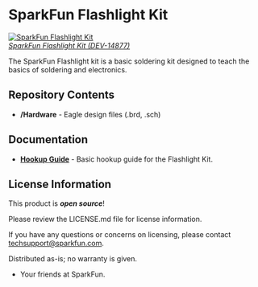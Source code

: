 SparkFun Flashlight Kit
============================

[![SparkFun Flashlight Kit](https://cdn.sparkfun.com//assets/parts/1/3/1/5/4/14877-SparkFun_Basic_Flashlight_Soldering_Kit-01.jpg)  
*SparkFun Flashlight Kit (DEV-14877)*](https://www.sparkfun.com/products/14877)

The SparkFun Flashlight kit is a basic soldering kit designed to teach the basics of soldering and electronics.

Repository Contents
-------------------
* **/Hardware** - Eagle design files (.brd, .sch)

Documentation
--------------
* **[Hookup Guide](https://learn.sparkfun.com/tutorials/flashlight-kit?_ga=2.241539332.705553563.1539292718-2027691345.1532656833)** - Basic hookup guide for the Flashlight Kit.

License Information
-------------------

This product is _**open source**_! 

Please review the LICENSE.md file for license information. 

If you have any questions or concerns on licensing, please contact techsupport@sparkfun.com.

Distributed as-is; no warranty is given.

- Your friends at SparkFun.
